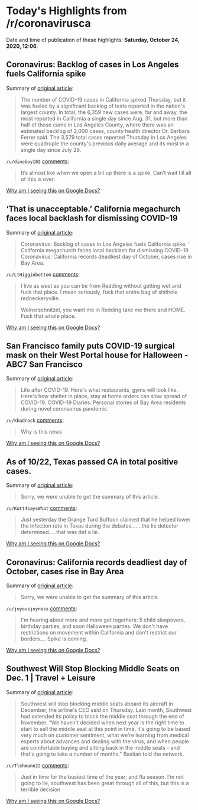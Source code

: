 # Today's Highlights from /r/coronavirusca

Date and time of publication of these highlights: **Saturday, October 24, 2020, 12:06**.

## Coronavirus: Backlog of cases in Los Angeles fuels California spike

Summary of [original article](https://www.mercurynews.com/coronavirus-huge-backlog-of-cases-in-los-angeles-county-explains-spike-in-california):

> The number of COVID-19 cases in California spiked Thursday, but it was fueled by a significant backlog of tests reported in the nation's largest county. In total, the 6,359 new cases were, far and away, the most reported in California a single day since Aug. 31, but more than half of those came in Los Angeles County, where there was an estimated backlog of 2,000 cases, county health director Dr. Barbara Ferrer said. The 3,579 total cases reported Thursday in Los Angeles were quadruple the county's previous daily average and its most in a single day since July 29.

`/u/dinoboy102` [comments](https://www.reddit.com/r/CoronavirusCA/comments/jhci8z/coronavirus_backlog_of_cases_in_los_angeles_fuels/):

> It’s almost like when we open a bit up there is a spike. Can’t wait till all of this is over.

[Why am I seeing this on Google Docs?](https://docs.google.com/document/d/1Dc6We63vOXIZsc0op-Bt4abqkYjXzOigalQqFxmvvbM/edit?usp=sharing)

## ‘That is unacceptable.’ California megachurch faces local backlash for dismissing COVID-19

Summary of [original article](https://www.reddit.com/r/CoronavirusCA/comments/jgzbn6/that_is_unacceptable_california_megachurch_faces/):

> Coronavirus: Backlog of cases in Los Angeles fuels California spike. ' California megachurch faces local backlash for dismissing COVID-19. Coronavirus: California records deadliest day of October, cases rise in Bay Area.

`/u/LtHigginbottom` [comments](https://www.reddit.com/r/CoronavirusCA/comments/jgzbn6/that_is_unacceptable_california_megachurch_faces/):

> I live as west as you can be from Redding without getting wet and fuck that place. I mean seriously, fuck that entire bag of shithole redneckeryville. 
> 
> Weinerschnitzel, you want me in Redding take me there and HOME. Fuck that whole place.

[Why am I seeing this on Google Docs?](https://docs.google.com/document/d/1Dc6We63vOXIZsc0op-Bt4abqkYjXzOigalQqFxmvvbM/edit?usp=sharing)

## San Francisco family puts COVID-19 surgical mask on their West Portal house for Halloween - ABC7 San Francisco

Summary of [original article](https://abc7news.com/san-francisco-house-wearing-a-mask-sf-home-decoration-halloween/7243135/):

> Life after COVID-19: Here's what restaurants, gyms will look like. Here's how shelter in place, stay at home orders can slow spread of COVID-19. COVID-19 Diaries: Personal stories of Bay Area residents during novel coronavirus pandemic.

`/u/khadrock` [comments](https://www.reddit.com/r/CoronavirusCA/comments/jgq6fs/san_francisco_family_puts_covid19_surgical_mask/):

> Why is this news

[Why am I seeing this on Google Docs?](https://docs.google.com/document/d/1Dc6We63vOXIZsc0op-Bt4abqkYjXzOigalQqFxmvvbM/edit?usp=sharing)

## As of 10/22, Texas passed CA in total positive cases.

Summary of [original article](https://www.worldometers.info/coronavirus/country/us/):

> Sorry, we were unable to get the summary of this article.

`/u/Kutt4saysWhat` [comments](https://www.reddit.com/r/CoronavirusCA/comments/jgja95/as_of_1022_texas_passed_ca_in_total_positive_cases/):

> Just yesterday the Orange Turd Buffoon claimed that he helped lower the infection rate in Texas during the debates.......the lie detector determined.....that was def a lie.

[Why am I seeing this on Google Docs?](https://docs.google.com/document/d/1Dc6We63vOXIZsc0op-Bt4abqkYjXzOigalQqFxmvvbM/edit?usp=sharing)

## Coronavirus: California records deadliest day of October, cases rise in Bay Area

Summary of [original article](https://www.mercurynews.com/coronavirus-california-records-deadliest-day-of-october-cases-rise-in-bay-area):

> Sorry, we were unable to get the summary of this article.

`/u/joyousjoyness` [comments](https://www.reddit.com/r/CoronavirusCA/comments/jga928/coronavirus_california_records_deadliest_day_of/):

> I'm hearing about more and more get togethers: 5 child sleepovers, birthday parties, and soon Halloween parties. We don't have restrictions on movement within California and don't restrict our borders.... Spike is coming.

[Why am I seeing this on Google Docs?](https://docs.google.com/document/d/1Dc6We63vOXIZsc0op-Bt4abqkYjXzOigalQqFxmvvbM/edit?usp=sharing)

## Southwest Will Stop Blocking Middle Seats on Dec. 1 | Travel + Leisure

Summary of [original article](https://www.travelandleisure.com/airlines-airports/southwest/southwest-airlines-filling-middle-seat-coronavirus?utm_campaign=travelandleisure_travelandleisure&utm_content=link&utm_medium=social&utm_source=facebook.com&utm_term=5f91bd2c64fdb20001741699):

> Southwest will stop blocking middle seats aboard its aircraft in December, the airline's CEO said on Thursday. Last month, Southwest had extended its policy to block the middle seat through the end of November. "We haven't decided when next year is the right time to start to sell the middle seat at this point in time, it's going to be based very much on customer sentiment, what we're learning from medical experts about advances and dealing with the virus, and when people are comfortable buying and sitting back in the middle seats - and that's going to take a number of months," Bastian told the network.

`/u/Tlehmann22` [comments](https://www.reddit.com/r/CoronavirusCA/comments/jgaviv/southwest_will_stop_blocking_middle_seats_on_dec/):

> Just in time for the busiest time of the year; and flu season. I’m not going to lie, southwest has been great through all of this, but this is a terrible decision

[Why am I seeing this on Google Docs?](https://docs.google.com/document/d/1Dc6We63vOXIZsc0op-Bt4abqkYjXzOigalQqFxmvvbM/edit?usp=sharing)

